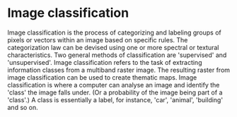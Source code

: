 # Image classification

Image classification is the process of categorizing and labeling groups of pixels or vectors within an image based on specific rules.
The categorization law can be devised using one or more spectral or textural characteristics. Two general methods of classification are 'supervised' and 'unsupervised'.
Image classification refers to the task of extracting information classes from a multiband raster image. The resulting raster from image classification can be used to create thematic maps.
Image classification is where a computer can analyse an image and identify the 'class' the image falls under. (Or a probability of the image being part of a 'class'.) A class is essentially a label, for instance, 'car', 'animal', 'building' and so on.
